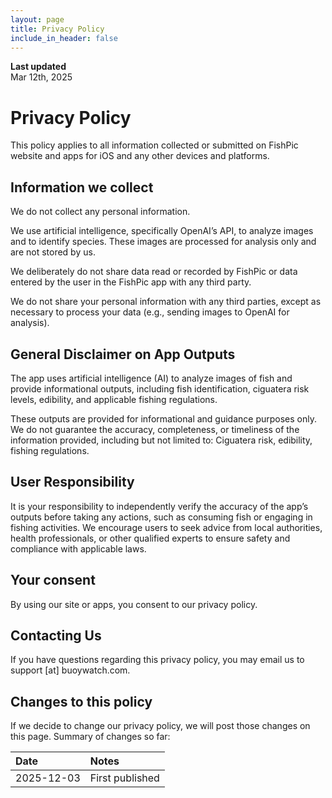 ```yaml
---
layout: page
title: Privacy Policy
include_in_header: false
---
```


**Last updated**  
Mar 12th, 2025

# Privacy Policy

This policy applies to all information collected or submitted on FishPic website and apps for iOS and any other devices and platforms.

## Information we collect

We do not collect any personal information. 

We use artificial intelligence, specifically OpenAI’s API, to analyze images and to identify species. These images are processed for analysis only and are not stored by us.

We deliberately do not share data read or recorded by FishPic or data entered by the user in the FishPic app with any third party.

We do not share your personal information with any third parties, except as necessary to process your data (e.g., sending images to OpenAI for analysis).

## General Disclaimer on App Outputs

The app uses artificial intelligence (AI) to analyze images of fish and provide informational outputs, including fish identification, ciguatera risk levels, edibility, and applicable fishing regulations.

These outputs are provided for informational and guidance purposes only. We do not guarantee the accuracy, completeness, or timeliness of the information provided, including but not limited to: Ciguatera risk, edibility, fishing regulations.

## User Responsibility

It is your responsibility to independently verify the accuracy of the app’s outputs before taking any actions, such as consuming fish or engaging in fishing activities. 
We encourage users to seek advice from local authorities, health professionals, or other qualified experts to ensure safety and compliance with applicable laws.

## Your consent

By using our site or apps, you consent to our privacy policy.

## Contacting Us

If you have questions regarding this privacy policy, you may email us to support [at] buoywatch.com.

## Changes to this policy

If we decide to change our privacy policy, we will post those changes on this page. Summary of changes so far:

| Date | Notes |
| :--- | :--- |
| 2025-12-03 | First published |
